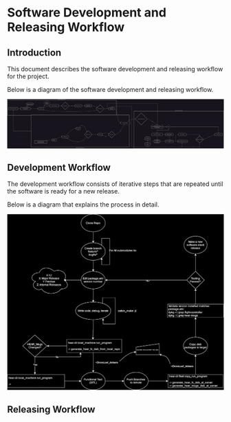 # Software Development and Releasing Workflow

## Introduction

This document describes the software development and releasing workflow for the project.

Below is a diagram of the software development and releasing workflow.

![Development Workflow](media/SoftwareWorkflow.drawio.svg)

## Development Workflow

The development workflow consists of iterative steps that are repeated until the software is ready for a new release.

Below is a diagram that explains the process in detail.

![Development Workflow](media/DevelopmentWorkflow.drawio.svg)

## Releasing Workflow

